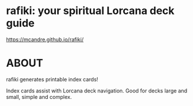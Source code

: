 # rafiki: your spiritual Lorcana deck guide

https://mcandre.github.io/rafiki/

# ABOUT

rafiki generates printable index cards!

Index cards assist with Lorcana deck navigation. Good for decks large and small, simple and complex.
